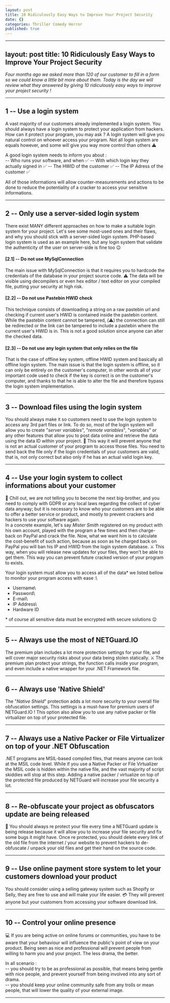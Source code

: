 ```yaml
---
layout: post
title: 10 Ridiculously Easy Ways to Improve Your Project Security
date: {}
categories: Thriller Comedy Horror
published: true
---
```

---
layout: post
title: 10 Ridiculously Easy Ways to Improve Your Project Security
---

*Four months ago we asked more than 120 of our customer to fill in a form so we could know a little bit more about them. Today is the day we will review what they answered by giving 10 ridiculously easy ways to improve your project security !*

* * * * *




1 -- Use a login system
----------------------

A vast majority of our customers already implemented a login system. You should always have a login system to protect your application from hackers. How can it protect your program, you may ask ? A login system will give you natural control on whoever access your program. Not all login system are equals however, and some will give you way more control than others ⚠️

A good login system needs to inform you about :\
-- Who runs your software, and when ✅
-- With which login key they actually signed in ✅
-- The HWID of the customer ✅
-- The IP Adress of the customer ✅

All of those informations will allow counter-measurements and actions to be done to reduce the potentiality of a cracker to access your sensitive informations.

* * * * *




2 -- Only use a server-sided login system
----------------------------------------

There exist MANY different approaches on how to make a suitable login system for your project. Let's see some most-used ones and their flaws, and why you should stick with a server-sided login system. PHP-based login system is used as an example here, but any login system that validate the authenticity of the user on server-side is fine too 😉

#### [2.1] -- Do not use MySqlConnection

The main issue with MySqlConnection is that it requires you to hardcode the credentials of the database in your project source code. ⚠️ The data will be visible using decompilers or even hex editor / text editor on your compiled file, putting your security at high risk.

#### [2.2] -- Do not use Pastebin HWID check

This technique consists of downloading a string on a raw pastebin url and checking if current user's HWID is contained inside the pastebin content. While the pastebin content cannot be tampered, (⚠️) the connection can still be redirected or the link can be tampered to include a pastebin where the current user's HWID is in. This is not a good solution since anyone can alter the checked data.

#### [2.3] -- Do not use any login system that only relies on the file

That is the case of offline key system, offline HWID system and basically all offline login system. The main issue is that the login system is offline, so it can only be entirely on the customer's computer, in other words all of your important code used to check if the key is correct is on the customer's computer, and thanks to that he is able to alter the file and therefore bypass the login system implementation.

* * * * *




3 -- Download files using the login system
-----------------------------------------

You should always make it so customers need to use the login system to access any 3rd part files or link. To do so, most of the login system will allow you to create "*server variables*", "*remote variables*", "*variables*" or any other features that allow you to post data online and retrieve the data using the data ID within your project. 🤯 This way it will prevent anyone that is not an actual customer of your program to access those files. You need to send back the file only if the login credentials of your customers are valid, that is, not only correct but also only if he has an actual valid login key.  

* * * * *




4 -- Use your login system to collect informations about your customer
---------------------------------------------------------------------

🎉 Chill out, we are not telling you to become the next big-brother, and you need to comply with GDPR or any local laws regarding the collect of cyber data anyway; but it is necessary to know who your customers are to be able to offer a better service or product, and mostly to prevent crackers and hackers to use your software again.\
In a concrete example, let's say *Mister Smith* registered on my product with his own account, played with the program a few times and then charge-back on PayPal and crack the file. Now, what we want him is to calculate the cost-benefit of such action, because as soon as he charged back on PayPal you will ban his IP and HWID from the login system database. ⚔️ This way, when you will release new updates for your files, they won't be able to get them. This way you can prevent future cracked version of your program to exists.

Your login system must allow you to access all of the data* we listed bellow to monitor your program access with ease :\
- Username\
- Password\
- E-mail\
- IP Address\
- Hardware ID

* of course all sensitive data must be encrypted with secure solutions 😉

* * * * *




5 -- Always use the most of NETGuard.IO
--------------------------------------

The premium plan includes a lot more protection settings for your file, and will cover major security risks about your data being stolen statically. ⚔️ The premium plan protect your strings, the function calls inside your program, and even include a native wrapper for your .NET Framework file.   

* * * * *




6 -- Always use 'Native Shield'
------------------------------

The "*Native Shield*" protection adds a lot more security to your overall file obfuscation settings. This settings is a must-have for premium users of NETGuard.IO ! This option also allow you to use any native packer or file virtualizer on top of your protected file.   

* * * * *




7 -- Always use a Native Packer or File Virtualizer on top of your .NET Obfuscation
----------------------------------------------------------------------------------

.NET programs are MSIL-based compiled files, that means anyone can look at the MSIL code level. While if you use a Native Packer or File Virtualizer the MSIL code is hidden within the native file, and the vast majority of script skiddies will stop at this step. Adding a native packer / virtualize on top of the protected file produced by NETGuard will increase your file security a lot.

* * * * *




8 -- Re-obfuscate your project as obfuscators update are being released
----------------------------------------------------------------------

🚀 You should always re protect your file every time a NETGuard update is being release because it will allow you to increase your file security and fix some bugs it might have. Once re protected, you should delete every link of the old file from the internet / your website to prevent hackers to de-obfuscate / unpack your old files and get their hand on the source code.

* * * * *




9 -- Use online payment store system to let your customers download your product
-------------------------------------------------------------------------------

You should consider using a selling gateway system such as Shopify or Selly, they are free to use and will make your life easier. 💳 They will prevent anyone but your customers from accessing your software download link.

* * * * *




10 -- Control your online presence
---------------------------------

💻 If you are being active on online forums or communities, you have to be aware that your behaviour will influence the public's point of view on your product. Being seen as nice and professional will prevent people from willing to harm you and your project. The less drama, the better.

In all scenario :\
-- you should try to be as professional as possible, that means being gentle with nice people, and prevent yourself from being involved into any sort of drama.\
-- you should keep your online community safe from any trolls or mean people, that will lower the quality of your external image.

* * * * *
